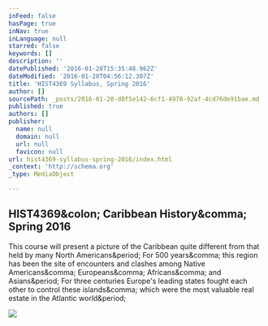 ```yaml
---
inFeed: false
hasPage: true
inNav: true
inLanguage: null
starred: false
keywords: []
description: ''
datePublished: '2016-01-28T15:35:48.962Z'
dateModified: '2016-01-28T04:56:12.307Z'
title: 'HIST4369 Syllabus, Spring 2016'
author: []
sourcePath: _posts/2016-01-20-d0f5e142-6cf1-4978-92af-4cd76de91bae.md
published: true
authors: []
publisher:
  name: null
  domain: null
  url: null
  favicon: null
url: hist4369-syllabus-spring-2016/index.html
_context: 'http://schema.org'
_type: MediaObject

---
```

<article style=""><h1>HIST4369&amp;colon; Caribbean History&amp;comma; Spring 2016</h1><p>This course will present a picture of the Caribbean quite different from that held by many North Americans&amp;period; For 500 years&amp;comma; this region has been the site of encounters and clashes among Native Americans&amp;comma; Europeans&amp;comma; Africans&amp;comma; and Asians&amp;period; For three centuries Europe's leading states fought each other to control these islands&amp;comma; which were the most valuable real estate in the Atlantic world&amp;period;</p><img src="http://wweb.uta.edu/faculty/garrigus/Guadeloupe_harbor_panorama2.JPG" /></article>